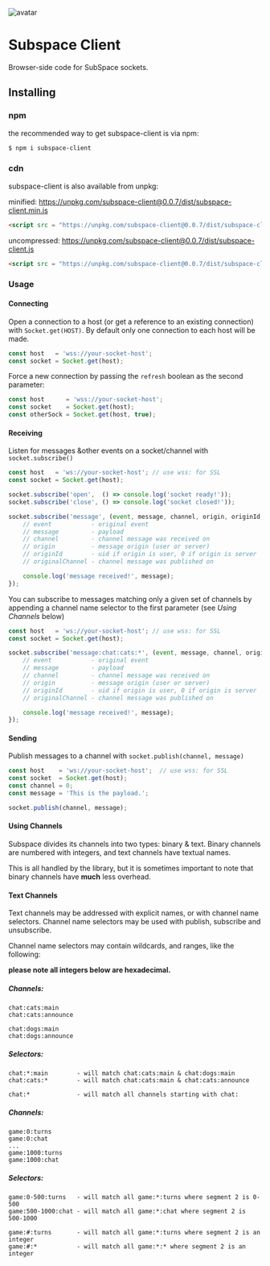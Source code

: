 ![avatar](https://avatars3.githubusercontent.com/u/640101?s=80&v=4)

# Subspace Client

Browser-side code for SubSpace sockets.

## Installing

### npm

the recommended way to get subspace-client is via npm:

```bash
$ npm i subspace-client
```
### cdn

subspace-client is also available from unpkg:

minified: https://unpkg.com/subspace-client@0.0.7/dist/subspace-client.min.js

```html
<script src = "https://unpkg.com/subspace-client@0.0.7/dist/subspace-client.min.js"></script>
```

uncompressed: https://unpkg.com/subspace-client@0.0.7/dist/subspace-client.js

```html
<script src = "https://unpkg.com/subspace-client@0.0.7/dist/subspace-client.js"></script>
```

### Usage

#### Connecting

Open a connection to a host (or get a reference to an existing connection) with `Socket.get(HOST)`. By default only one connection to each host will be made.

```javascript
const host   = 'wss://your-socket-host';
const socket = Socket.get(host);
```

Force a new connection by passing the `refresh` boolean as the second parameter:

```javascript
const host      = 'wss://your-socket-host';
const socket    = Socket.get(host);
const otherSock = Socket.get(host, true);
```

#### Receiving

Listen for messages &other events on a socket/channel with `socket.subscribe()`

```javascript
const host   = 'ws://your-socket-host'; // use wss: for SSL
const socket = Socket.get(host);

socket.subscribe('open',  () => console.log('socket ready!'));
socket.subscribe('close', () => console.log('socket closed!'));

socket.subscribe('message', (event, message, channel, origin, originId, originalChannel) => {
	// event           - original event
	// message         - payload
	// channel         - channel message was received on
	// origin          - message origin (user or server)
	// originId        - uid if origin is user, 0 if origin is server
	// originalChannel - channel message was published on

	console.log('message received!', message);
});
```

You can subscribe to messages matching only a given set of channels by appending a channel name selector to the first parameter (see *Using Channels* below)

```javascript
const host   = 'ws://your-socket-host'; // use wss: for SSL
const socket = Socket.get(host);

socket.subscribe('message:chat:cats:*', (event, message, channel, origin, originId, originalChannel) => {
	// event           - original event
	// message         - payload
	// channel         - channel message was received on
	// origin          - message origin (user or server)
	// originId        - uid if origin is user, 0 if origin is server
	// originalChannel - channel message was published on

	console.log('message received!', message);
});
```

#### Sending

Publish messages to a channel with `socket.publish(channel, message)`

```javascript
const host    = 'ws://your-socket-host';  // use wss: for SSL
const socket  = Socket.get(host);
const channel = 0;
const message = 'This is the payload.';

socket.publish(channel, message);
```

#### Using Channels

Subspace divides its channels into two types: binary & text. Binary channels are numbered with integers, and text channels have textual names.

This is all handled by the library, but it is sometimes important to note that binary channels have **much** less overhead.

#### Text Channels

Text channels may be addressed with explicit names, or with channel name selectors. Channel name selectors may be used with publish, subscribe and unsubscribe.

Channel name selectors may contain wildcards, and ranges, like the following:

**please note all integers below are hexadecimal.**

##### Channels:

```
chat:cats:main
chat:cats:announce

chat:dogs:main
chat:dogs:announce
```

##### Selectors:

```
chat:*:main        - will match chat:cats:main & chat:dogs:main
chat:cats:*        - will match chat:cats:main & chat:cats:announce

chat:*             - will match all channels starting with chat:
```

##### Channels:

```
game:0:turns
game:0:chat
...
game:1000:turns
game:1000:chat
```

##### Selectors:

```
game:0-500:turns   - will match all game:*:turns where segment 2 is 0-500
game:500-1000:chat - will match all game:*:chat where segment 2 is 500-1000

game:#:turns       - will match all game:*:turns where segment 2 is an integer
game:#:*           - will match all game:*:* where segment 2 is an integer

```
